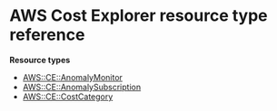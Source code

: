 # AWS Cost Explorer resource type reference<a name="AWS_CE"></a>

**Resource types**
+ [AWS::CE::AnomalyMonitor](aws-resource-ce-anomalymonitor.md)
+ [AWS::CE::AnomalySubscription](aws-resource-ce-anomalysubscription.md)
+ [AWS::CE::CostCategory](aws-resource-ce-costcategory.md)